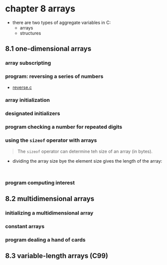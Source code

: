 # chapter 8 arrays

- there are two types of aggregate variables in C:
  - arrays
  - structures

## 8.1 one-dimensional arrays

### array subscripting
### program: reversing a series of numbers

- [reverse.c](./code/reverse.c)

### array initialization
### designated initializers
### program checking a number for repeated digits
### using the `sizeof` operator with arrays

>The `sizeof` operator can determine teh size of an array (in bytes).

- dividing the array size bye the element size gives the length of the array:

```C



```

### program computing interest

## 8.2 multidimensional arrays

### initializing a multidimensional array
### constant arrays
### program dealing a hand of cards

## 8.3 variable-length arrays (C99)
